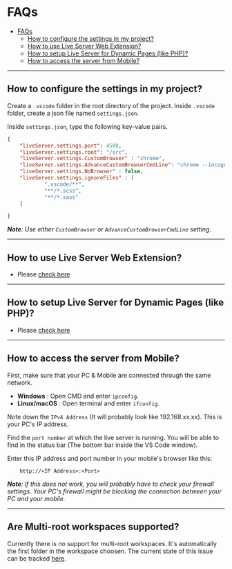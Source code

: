# FAQs

- [FAQs](#faqs)
    - [How to configure the settings in my project?](#how-to-configure-the-settings-in-my-project)
    - [How to use Live Server Web Extension?](#how-to-use-live-server-web-extension)
    - [How to setup Live Server for Dynamic Pages (like PHP)?](#how-to-setup-live-server-for-dynamic-pages-like-php)
    - [How to access the server from Mobile?](#how-to-access-the-server-from-mobile)
----------

## How to configure the settings in my project?

Create a `.vscode` folder in the root directory of the project. Inside `.vscode` folder, create a json file named `settings.json`. 

Inside `settings.json`, type the following key-value  pairs.

```json
{
    "liveServer.settings.port": 4500,
    "liveServer.settings.root": "/src",
    "liveServer.settings.CustomBrowser" : "chrome",
    "liveServer.settings.AdvanceCustomBrowserCmdLine": "chrome --incognito --remote-debugging-port=9222",
    "liveServer.settings.NoBrowser" : false,
    "liveServer.settings.ignoreFiles" : [
            ".vscode/**",
            "**/*.scss",
            "**/*.sass"
    ]

}
```
_**Note**: Use either `CustomBrowser` or `AdvanceCustomBrowserCmdLine` setting._

----------

## How to use Live Server Web Extension?

*  Please [check here](https://github.com/ritwickdey/live-server-web-extension) 

----------

## How to setup Live Server for Dynamic Pages (like PHP)?

*  Please [check here](https://github.com/ritwickdey/live-server-web-extension) 

----------



## How to access the server from Mobile?

 First, make sure that your PC & Mobile are connected through the same network. 

* **Windows** :  Open CMD and enter `ipconfig`.
* **Linux/macOS** : Open terminal and enter `ifconfig`.

Note down the `IPv4 Address` (It will probably look like 192.168.xx.xx). This is your PC's IP address.

Find the `port number` at which the live server is running. You will be able to find in the status bar (The bottom bar inside the VS Code window).

Enter this IP address and port number in your mobile's browser like this:

        http://<IP Address>:<Port>

_**Note**: If this does not work, you will probably have to check your firewall settings. Your PC's firewall might be blocking the connection between your PC and your mobile._

----------

## Are Multi-root workspaces supported?

Currently there is no support for multi-root workspaces. It's automatically the first folder in the workspace choosen.
The current state of this issue can be tracked [here](https://github.com/ritwickdey/vscode-live-server/issues/43).
